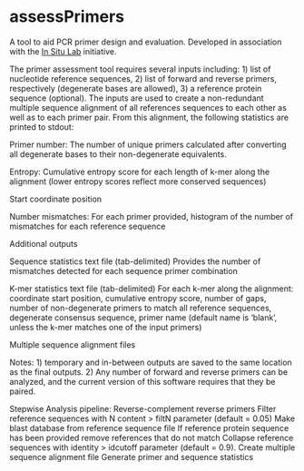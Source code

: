 # assessPrimers
A tool to aid PCR primer design and evaluation. Developed in association with the [In Situ Lab](https://insitulabs.org/) initiative.

The primer assessment tool requires several inputs including: 1) list of nucleotide reference sequences, 2) list of forward and reverse primers, respectively (degenerate bases are allowed), 3) a reference protein sequence (optional). The inputs are used to create a non-redundant multiple sequence alignment of all references sequences to each other as well as to each primer pair. From this alignment, the following statistics are printed to stdout:

Primer number: The number of unique primers calculated after converting all degenerate bases to their non-degenerate equivalents.

Entropy: Cumulative entropy score for each length of k-mer along the alignment (lower entropy scores reflect more conserved sequences)

Start coordinate position

Number mismatches: For each primer provided, histogram of the number of mismatches for each reference sequence

Additional outputs

Sequence statistics text file (tab-delimited)
Provides the number of mismatches detected for each sequence primer combination

K-mer statistics text file (tab-delimited)
For each k-mer along the alignment: coordinate start position, cumulative entropy score, number of gaps, number of non-degenerate primers to match all reference sequences, degenerate consensus sequence, primer name (default name is ‘blank’, unless the k-mer matches one of the input primers)

Multiple sequence alignment files


Notes: 1) temporary and in-between outputs are saved to the same location as the final outputs. 2) Any number of forward and reverse primers can be analyzed, and the current version of this software requires that they be paired.

Stepwise Analysis pipeline:
Reverse-complement reverse primers
Filter reference sequences with N content > filtN parameter (default = 0.05)
Make blast database from reference sequence file
If reference protein sequence has been provided remove references that do not match
Collapse reference sequences with identity > idcutoff parameter (default = 0.9).
Create multiple sequence alignment file
Generate primer and sequence statistics

